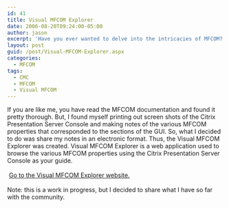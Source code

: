 ```yaml
---
id: 41
title: Visual MFCOM Explorer
date: 2006-08-20T09:24:00-05:00
author: jason
excerpt: 'Have you ever wanted to delve into the intricacies of MFCOM?  Using this web application, you can browse the various MFCOM properties using the Citrix Presentation Server Console as your guide.'
layout: post
guid: /post/Visual-MFCOM-Explorer.aspx
categories:
  - MFCOM
tags:
  - CMC
  - MFCOM
  - Visual MFCOM
---
```

<p>If you are like me, you have read the MFCOM documentation and found it pretty thorough. But, I found myself printing out screen shots of the Citrix Presentation Server Console and making notes of the various MFCOM properties that corresponded to the sections of the GUI. So, what I decided to do was share my notes in an electronic format. Thus, the Visual MFCOM Explorer was created. Visual MFCOM Explorer is a web application used to browse the various MFCOM properties using the Citrix Presentation Server Console as your guide. <br /><br /><img src="http://www.jasonconger.com/images/articleImages/VMFCOM/cmc.gif" alt="" /> <a href="http://www.jasonconger.com/VMFCOM/" target="_blank">Go to the Visual MFCOM Explorer website.</a> <br /><br />Note: this is a work in progress, but I decided to share what I have so far with the community.</p>